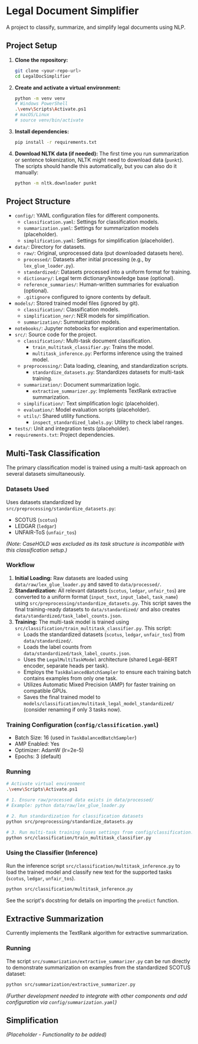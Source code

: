 # Legal Document Simplifier

A project to classify, summarize, and simplify legal documents using NLP.

## Project Setup

1.  **Clone the repository:**
    ```bash
    git clone <your-repo-url>
    cd LegalDocSimplifier
    ```
2.  **Create and activate a virtual environment:**
    ```bash
    python -m venv venv
    # Windows PowerShell
    .\venv\Scripts\Activate.ps1 
    # macOS/Linux
    # source venv/bin/activate 
    ```
3.  **Install dependencies:**
    ```bash
    pip install -r requirements.txt
    ```
4.  **Download NLTK data (if needed):**
    The first time you run summarization or sentence tokenization, NLTK might need to download data (`punkt`). The scripts should handle this automatically, but you can also do it manually:
    ```bash
    python -m nltk.downloader punkt
    ```

## Project Structure

- `config/`: YAML configuration files for different components.
    - `classification.yaml`: Settings for classification models.
    - `summarization.yaml`: Settings for summarization models (placeholder).
    - `simplification.yaml`: Settings for simplification (placeholder).
- `data/`: Directory for datasets.
    - `raw/`: Original, unprocessed data (put downloaded datasets here).
    - `processed/`: Datasets after initial processing (e.g., by `lex_glue_loader.py`).
    - `standardized/`: Datasets processed into a uniform format for training.
    - `dictionary/`: Legal term dictionary/knowledge base (optional).
    - `reference_summaries/`: Human-written summaries for evaluation (optional).
    - `.gitignore` configured to ignore contents by default.
- `models/`: Stored trained model files (ignored by git).
    - `classification/`: Classification models.
    - `simplification_ner/`: NER models for simplification.
    - `summarization/`: Summarization models.
- `notebooks/`: Jupyter notebooks for exploration and experimentation.
- `src/`: Source code for the project.
    - `classification/`: Multi-task document classification.
        - `train_multitask_classifier.py`: Trains the model.
        - `multitask_inference.py`: Performs inference using the trained model.
    - `preprocessing/`: Data loading, cleaning, and standardization scripts.
        - `standardize_datasets.py`: Standardizes datasets for multi-task training.
    - `summarization/`: Document summarization logic.
        - `extractive_summarizer.py`: Implements TextRank extractive summarization.
    - `simplification/`: Text simplification logic (placeholder).
    - `evaluation/`: Model evaluation scripts (placeholder).
    - `utils/`: Shared utility functions.
        - `inspect_standardized_labels.py`: Utility to check label ranges.
- `tests/`: Unit and integration tests (placeholder).
- `requirements.txt`: Project dependencies.

## Multi-Task Classification

The primary classification model is trained using a multi-task approach on several datasets simultaneously.

### Datasets Used

Uses datasets standardized by `src/preprocessing/standardize_datasets.py`:

- SCOTUS (`scotus`)
- LEDGAR (`ledgar`)
- UNFAIR-ToS (`unfair_tos`)

*(Note: CaseHOLD was excluded as its task structure is incompatible with this classification setup.)*

### Workflow

1.  **Initial Loading:** Raw datasets are loaded using `data/raw/lex_glue_loader.py` and saved to `data/processed/`.
2.  **Standardization:** All relevant datasets (`scotus`, `ledgar`, `unfair_tos`) are converted to a uniform format (`input_text`, `input_label`, `task_name`) using `src/preprocessing/standardize_datasets.py`. This script saves the final training-ready datasets to `data/standardized/` and also creates `data/standardized/task_label_counts.json`.
3.  **Training:** The multi-task model is trained using `src/classification/train_multitask_classifier.py`. This script:
    - Loads the standardized datasets (`scotus`, `ledgar`, `unfair_tos`) from `data/standardized/`.
    - Loads the label counts from `data/standardized/task_label_counts.json`.
    - Uses the `LegalMultiTaskModel` architecture (shared Legal-BERT encoder, separate heads per task).
    - Employs the `TaskBalancedBatchSampler` to ensure each training batch contains examples from only one task.
    - Utilizes Automatic Mixed Precision (AMP) for faster training on compatible GPUs.
    - Saves the final trained model to `models/classification/multitask_legal_model_standardized/` (consider renaming if only 3 tasks now).

### Training Configuration (`config/classification.yaml`)

- Batch Size: 16 (used in `TaskBalancedBatchSampler`)
- AMP Enabled: Yes
- Optimizer: AdamW (lr=2e-5)
- Epochs: 3 (default)

### Running

```bash
# Activate virtual environment
.\venv\Scripts\Activate.ps1

# 1. Ensure raw/processed data exists in data/processed/
# Example: python data/raw/lex_glue_loader.py

# 2. Run standardization for classification datasets
python src/preprocessing/standardize_datasets.py

# 3. Run multi-task training (uses settings from config/classification.yaml)
python src/classification/train_multitask_classifier.py
```

### Using the Classifier (Inference)

Run the inference script `src/classification/multitask_inference.py` to load the trained model and classify new text for the supported tasks (`scotus`, `ledgar`, `unfair_tos`).

```bash
python src/classification/multitask_inference.py
```

See the script's docstring for details on importing the `predict` function.

## Extractive Summarization

Currently implements the TextRank algorithm for extractive summarization.

### Running

The script `src/summarization/extractive_summarizer.py` can be run directly to demonstrate summarization on examples from the standardized SCOTUS dataset:

```bash
python src/summarization/extractive_summarizer.py
```

*(Further development needed to integrate with other components and add configuration via `config/summarization.yaml`)*

## Simplification

*(Placeholder - Functionality to be added)* 